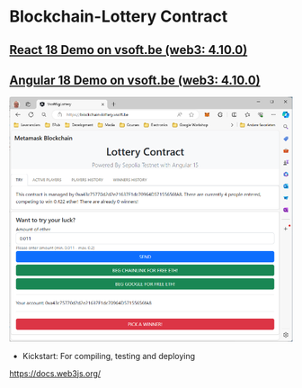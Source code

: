 # Blockchain-Lottery Contract

## [React 18 Demo on vsoft.be (web3: 4.10.0)][REACT-BlockchainLottery]

## [Angular 18 Demo on vsoft.be (web3: 4.10.0)][NG-BlockchainLottery]

![BlockChain-Lottery](img/lottery.png)

- Kickstart: For compiling, testing and deploying

<https://docs.web3js.org/>

[NG-BlockchainLottery]: https://blockchain-lottery.vsoft.be/
[REACT-BlockchainLottery]: https://bc-react-lottery.vsoft.be/
